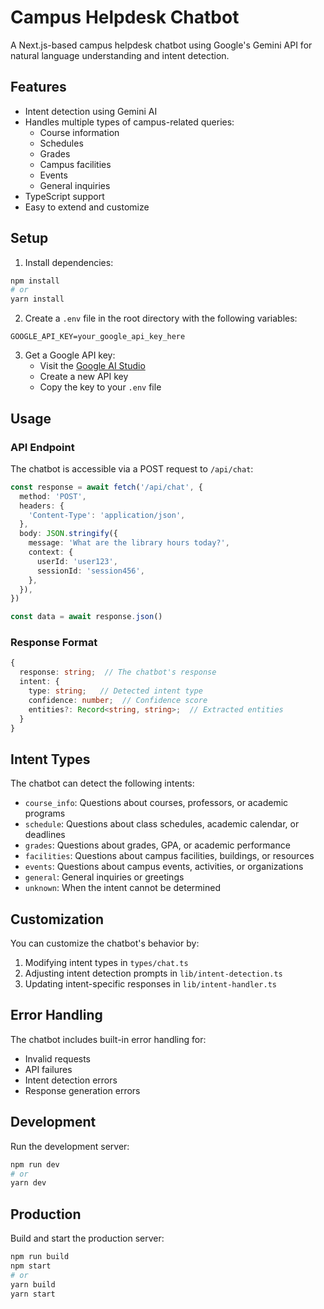 # Campus Helpdesk Chatbot

A Next.js-based campus helpdesk chatbot using Google's Gemini API for natural language understanding and intent detection.

## Features

- Intent detection using Gemini AI
- Handles multiple types of campus-related queries:
  - Course information
  - Schedules
  - Grades
  - Campus facilities
  - Events
  - General inquiries
- TypeScript support
- Easy to extend and customize

## Setup

1. Install dependencies:
```bash
npm install
# or
yarn install
```

2. Create a `.env` file in the root directory with the following variables:
```
GOOGLE_API_KEY=your_google_api_key_here
```

3. Get a Google API key:
   - Visit the [Google AI Studio](https://makersuite.google.com/app/apikey)
   - Create a new API key
   - Copy the key to your `.env` file

## Usage

### API Endpoint

The chatbot is accessible via a POST request to `/api/chat`:

```typescript
const response = await fetch('/api/chat', {
  method: 'POST',
  headers: {
    'Content-Type': 'application/json',
  },
  body: JSON.stringify({
    message: 'What are the library hours today?',
    context: {
      userId: 'user123',
      sessionId: 'session456',
    },
  }),
})

const data = await response.json()
```

### Response Format

```typescript
{
  response: string;  // The chatbot's response
  intent: {
    type: string;   // Detected intent type
    confidence: number;  // Confidence score
    entities?: Record<string, string>;  // Extracted entities
  }
}
```

## Intent Types

The chatbot can detect the following intents:

- `course_info`: Questions about courses, professors, or academic programs
- `schedule`: Questions about class schedules, academic calendar, or deadlines
- `grades`: Questions about grades, GPA, or academic performance
- `facilities`: Questions about campus facilities, buildings, or resources
- `events`: Questions about campus events, activities, or organizations
- `general`: General inquiries or greetings
- `unknown`: When the intent cannot be determined

## Customization

You can customize the chatbot's behavior by:

1. Modifying intent types in `types/chat.ts`
2. Adjusting intent detection prompts in `lib/intent-detection.ts`
3. Updating intent-specific responses in `lib/intent-handler.ts`

## Error Handling

The chatbot includes built-in error handling for:
- Invalid requests
- API failures
- Intent detection errors
- Response generation errors

## Development

Run the development server:

```bash
npm run dev
# or
yarn dev
```

## Production

Build and start the production server:

```bash
npm run build
npm start
# or
yarn build
yarn start
```

